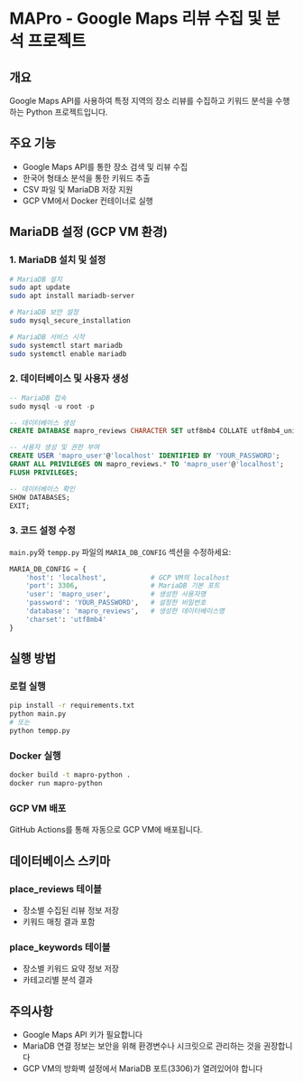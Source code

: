 # MAPro - Google Maps 리뷰 수집 및 분석 프로젝트

## 개요
Google Maps API를 사용하여 특정 지역의 장소 리뷰를 수집하고 키워드 분석을 수행하는 Python 프로젝트입니다.

## 주요 기능
- Google Maps API를 통한 장소 검색 및 리뷰 수집
- 한국어 형태소 분석을 통한 키워드 추출
- CSV 파일 및 MariaDB 저장 지원
- GCP VM에서 Docker 컨테이너로 실행

## MariaDB 설정 (GCP VM 환경)

### 1. MariaDB 설치 및 설정
```bash
# MariaDB 설치
sudo apt update  
sudo apt install mariadb-server

# MariaDB 보안 설정
sudo mysql_secure_installation

# MariaDB 서비스 시작
sudo systemctl start mariadb
sudo systemctl enable mariadb
```

### 2. 데이터베이스 및 사용자 생성
```sql
-- MariaDB 접속
sudo mysql -u root -p

-- 데이터베이스 생성
CREATE DATABASE mapro_reviews CHARACTER SET utf8mb4 COLLATE utf8mb4_unicode_ci;

-- 사용자 생성 및 권한 부여
CREATE USER 'mapro_user'@'localhost' IDENTIFIED BY 'YOUR_PASSWORD';
GRANT ALL PRIVILEGES ON mapro_reviews.* TO 'mapro_user'@'localhost';
FLUSH PRIVILEGES;

-- 데이터베이스 확인
SHOW DATABASES;
EXIT;
```

### 3. 코드 설정 수정
`main.py`와 `tempp.py` 파일의 `MARIA_DB_CONFIG` 섹션을 수정하세요:

```python
MARIA_DB_CONFIG = {
    'host': 'localhost',           # GCP VM의 localhost
    'port': 3306,                  # MariaDB 기본 포트
    'user': 'mapro_user',          # 생성한 사용자명
    'password': 'YOUR_PASSWORD',   # 설정한 비밀번호
    'database': 'mapro_reviews',   # 생성한 데이터베이스명
    'charset': 'utf8mb4'
}
```

## 실행 방법

### 로컬 실행
```bash
pip install -r requirements.txt
python main.py
# 또는
python tempp.py
```

### Docker 실행
```bash
docker build -t mapro-python .
docker run mapro-python
```

### GCP VM 배포
GitHub Actions를 통해 자동으로 GCP VM에 배포됩니다.

## 데이터베이스 스키마

### place_reviews 테이블
- 장소별 수집된 리뷰 정보 저장
- 키워드 매칭 결과 포함

### place_keywords 테이블
- 장소별 키워드 요약 정보 저장
- 카테고리별 분석 결과

## 주의사항
- Google Maps API 키가 필요합니다
- MariaDB 연결 정보는 보안을 위해 환경변수나 시크릿으로 관리하는 것을 권장합니다
- GCP VM의 방화벽 설정에서 MariaDB 포트(3306)가 열려있어야 합니다 
